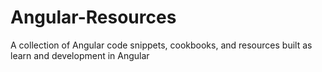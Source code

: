 # Angular-Resources
A collection of Angular code snippets, cookbooks, and resources built as learn and development in Angular
